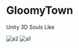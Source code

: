 # GloomyTown
 Unity 3D Souls Like

![a2](https://github.com/MertAygunn/GloomyTown/assets/102766786/786c6841-837c-468a-a66f-553de5cafba5)
![a1](https://github.com/MertAygunn/GloomyTown/assets/102766786/49b5ab97-f7bb-4d29-a4f6-4e94694d0443)
